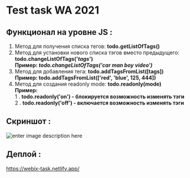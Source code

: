 # Test task WA 2021
  ## Функционал на уровне JS :
 1. Метод для получения списка тегов: **todo.getListOfTags()**
 2. Метод для установки нового списка тэгов вместо предыдущего: **todo.changeListOfTags('*tags*')**  
  **Пример: *todo.changeListOfTags('car man boy video')***
 3. Метод для добавления тега: **todo.addTagsFromList([tags])**   
  	**Пример: todo.addTagsFromList(['red', 'blue', 125, 444])**
 4. Метод для создания readonly mode: **todo.readonly(mode)**  
    **Пример:**  
    1 . **todo.readonly('on') - блокируется возможность изменять тэги**  
    2 . **todo.readonly('off') - включается возможность изменять тэги**
   ## Скриншот :
   ![enter image description here](https://i.imgur.com/qrhLYjo.png)

   ## Деплой :
   https://webix-task.netlify.app/
    
  
